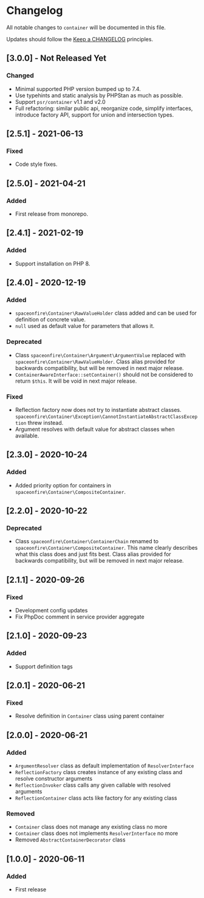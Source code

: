 # Changelog

All notable changes to `container` will be documented in this file.

Updates should follow the [Keep a CHANGELOG](http://keepachangelog.com/) principles.

## [3.0.0] - Not Released Yet

### Changed

- Minimal supported PHP version bumped up to 7.4.
- Use typehints and static analysis by PHPStan as much as possible.
- Support `psr/container` v1.1 and v2.0
- Full refactoring: similar public api, reorganize code, simplify interfaces, introduce factory API, support for union
  and intersection types.

## [2.5.1] - 2021-06-13

### Fixed

- Code style fixes.

## [2.5.0] - 2021-04-21

### Added

-   First release from monorepo.

## [2.4.1] - 2021-02-19

### Added

-   Support installation on PHP 8.

## [2.4.0] - 2020-12-19

### Added

-   `spaceonfire\Container\RawValueHolder` class added and can be used for definition of concrete value.
-   `null` used as default value for parameters that allows it.

### Deprecated

-   Class `spaceonfire\Container\Argument\ArgumentValue` replaced with `spaceonfire\Container\RawValueHolder`. Class alias
    provided for backwards compatibility, but will be removed in next major release.
-   `ContainerAwareInterface::setContainer()` should not be considered to return `$this`. It will be void in next major
    release.

### Fixed

-   Reflection factory now does not try to instantiate abstract classes.
    `spaceonfire\Container\Exception\CannotInstantiateAbstractClassException` threw instead.
-   Argument resolves with default value for abstract classes when available.

## [2.3.0] - 2020-10-24

### Added

-   Added priority option for containers in `spaceonfire\Container\CompositeContainer`.

## [2.2.0] - 2020-10-22

### Deprecated

-   Class `spaceonfire\Container\ContainerChain` renamed to `spaceonfire\Container\CompositeContainer`. This name clearly
    describes what this class does and just fits best. Class alias provided for backwards compatibility, but will be
    removed in next major release.

## [2.1.1] - 2020-09-26

### Fixed

-   Development config updates
-   Fix PhpDoc comment in service provider aggregate

## [2.1.0] - 2020-09-23

### Added

-   Support definition tags

## [2.0.1] - 2020-06-21

### Fixed

-   Resolve definition in `Container` class using parent container

## [2.0.0] - 2020-06-21

### Added

-   `ArgumentResolver` class as default implementation of `ResolverInterface`
-   `ReflectionFactory` class creates instance of any existing class and resolve constructor arguments
-   `ReflectionInvoker` class calls any given callable with resolved arguments
-   `ReflectionContainer` class acts like factory for any existing class

### Removed

-   `Container` class does not manage any existing class no more
-   `Container` class does not implements `ResolverInterface` no more
-   Removed `AbstractContainerDecorator` class

## [1.0.0] - 2020-06-11

### Added

-   First release
